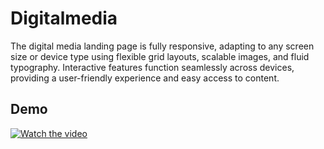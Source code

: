 # Digitalmedia

The digital media landing page is fully responsive, adapting to any screen size or device type using flexible grid layouts, scalable images, and fluid typography. Interactive features function seamlessly across devices, providing a user-friendly experience and easy access to content.

## Demo


[![Watch the video](https://i.imgur.com/vKb2F1B.png)](https://youtu.be/-Yo1yS3wNP8)
